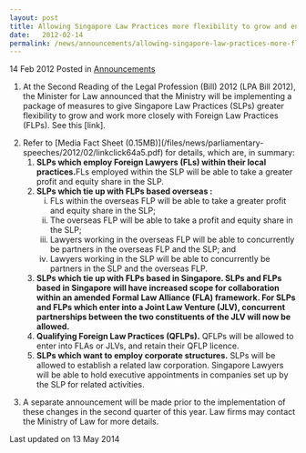 ```yaml
---
layout: post
title: Allowing Singapore Law Practices more flexibility to grow and enhance international competitiveness
date:   2012-02-14
permalink: /news/announcements/allowing-singapore-law-practices-more-flexibility-to-grow-and-enhance-international-competitiveness_1
---
```


14 Feb 2012 Posted in [Announcements](/news/announcements)

1. At the Second Reading of the Legal Profession (Bill) 2012 (LPA Bill 2012), the Minister for Law announced that the Ministry will be implementing a package of measures to give Singapore Law Practices (SLPs) greater flexibility to grow and work more closely with Foreign Law Practices (FLPs). See this [link].   


<ol start="2">
<li>Refer to [Media Fact Sheet (0.15MB)](/files/news/parliamentary-speeches/2012/02/linkclick64a5.pdf) for details, which are, in summary:
<ol>
<li><strong>SLPs which employ Foreign Lawyers (FLs) within their local practices.</strong>FLs employed within the SLP will be able to take a greater profit and equity share in the SLP. </li>
<li><strong>SLPs which tie up with FLPs based overseas : </strong>

<ol style="list-style-type: lower-roman">
<li>FLs within the overseas FLP will be able to take a greater profit and equity share in the SLP; </li>
<li>The overseas FLP will be able to take a profit and equity share in the SLP; </li>
<li>Lawyers working in the overseas FLP will be able to concurrently be partners in the overseas FLP and the SLP; and </li>
<li>Lawyers working in the SLP will be able to concurrently be partners in the SLP and the overseas FLP. </li>

</ol>


</li>
<li><strong>SLPs which tie up with FLPs based in Singapore.  SLPs and FLPs based in Singapore will have increased scope for collaboration within an amended Formal Law Alliance (FLA) framework. For SLPs and FLPs which enter into a Joint Law Venture (JLV), concurrent partnerships between the two constituents of the JLV will now be allowed.</strong></li>
<li><strong>Qualifying Foreign Law Practices (QFLPs).</strong>  QFLPs will be allowed to enter into FLAs or JLVs, and retain their QFLP licence.</li>
<li><strong>SLPs which want to employ corporate structures.</strong> SLPs will be allowed to establish a related law corporation. Singapore Lawyers will be able to hold executive appointments in companies set up by the SLP for related activities.</li>
</ol>
</li>
</ol>

3. A separate announcement will be made prior to the implementation of these changes in the second quarter of this year. Law firms may contact the Ministry of Law for more details.













<p class="right-side-updated">Last updated on 13 May 2014</p> 
